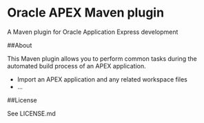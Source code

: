 Oracle APEX Maven plugin
========================

A Maven plugin for Oracle Application Express development

##About

This Maven plugin allows you to perform common tasks during the automated build process of an APEX application.

* Import an APEX application and any related workspace files
* ...

##License

See LICENSE.md
